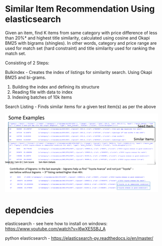 # Similar Item Recommendation Using elasticsearch

Given an item, find K items from same category with price difference of less than 20%* and highest title similarity, calculated using cosine and Okapi BM25 with bigrams (shingles). In other words, category and price range are used for match set (hard constraint) and title similarity used for ranking the match set.

Consisting of 2 Steps:

Bulkindex - Creates the index of listings for similarity search. Using Okapi BM25 and bi-grams.
1. Building the index and defining its structure
2. Reading file with data to index
3. Indexing batches of 10k items

Search Listing - Finds similar items for a given test item(s) as per the above

![alt text](https://github.com/orlevi18/similar_item_recommendation_elastic_search/blob/master/some_examples.png?raw=true)

# dependcies
elasticsearch - see here how to install on windows: https://www.youtube.com/watch?v=l6wXE5SBJ_A

python elasticsearch - https://elasticsearch-py.readthedocs.io/en/master/
